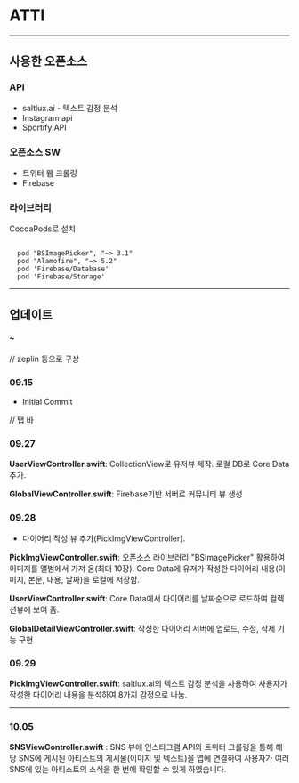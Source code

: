 # ATTI

---

## 사용한 오픈소스
### API
+ saltlux.ai - 텍스트 감정 분석
+ Instagram api
+ Sportify API

### 오픈소스 SW
+ 트위터 웹 크롤링
+ Firebase

### 라이브러리
CocoaPods로 설치  
```

  pod "BSImagePicker", "~> 3.1"
  pod "Alamofire", "~> 5.2"
  pod 'Firebase/Database'
  pod 'Firebase/Storage'

```

---

## 업데이트

#### ~
// zeplin 등으로 구상


### 09.15
* Initial Commit

// 탭 바

### 09.27
**UserViewController.swift**: CollectionView로 유저뷰 제작. 로컬 DB로 Core Data 추가. 

**GlobalViewController.swift**: Firebase기반 서버로 커뮤니티 뷰 생성


### 09.28
* 다이어리 작성 뷰 추가(PickImgViewController).  

**PickImgViewController.swift**: 오픈소스 라이브러리 "BSImagePicker" 활용하여 이미지를 앨범에서 가져 옴(최대 10장). Core Data에 유저가 작성한 다이어리 내용(이미지, 본문, 내용, 날짜)을 로컬에 저장함.  

**UserViewController.swift**: Core Data에서 다이어리를 날짜순으로 로드하여 컬렉션뷰에 보여 줌.  

**GlobalDetailViewController.swift**: 작성한 다이어리 서버에 업로드, 수정, 삭제 기능 구현

### 09.29
**PickImgViewController.swift**: saltlux.ai의 텍스트 감정 분석을 사용하여 사용자가 작성한 다이어리 내용을 분석하여 8가지 감정으로 나눔.  

---
### 10.05
**SNSViewController.swift** : SNS 뷰에 인스타그램 API와 트위터 크롤링을 통해 해당 SNS에 게시된 아티스트의 게시물(이미지 및 텍스트)을 앱에 연결하여 사용자가 여러 SNS에 있는 아티스트의 소식을 한 번에 확인할 수 있게 하였습니다.
